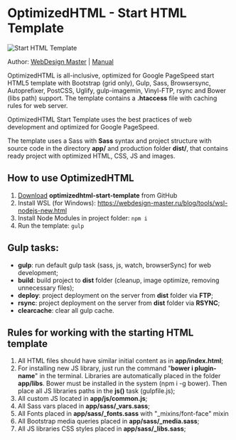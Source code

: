 <h1>OptimizedHTML - Start HTML Template</h1>

<p>
  <img src="https://raw.githubusercontent.com/agragregra/optimizedhtml-start-template/master/app/img/preview.jpg" alt="Start HTML Template">
</p>

<p>Author: <a href="https://webdesign-master.ru" target="_blank">WebDesign Master</a> | <a href="https://webdesign-master.ru/blog/tools/optimizedhtml.html" target="_blank">Manual</a></p>

<p>OptimizedHTML is all-inclusive, optimized for Google PageSpeed start HTML5 template with Bootstrap (grid only), Gulp, Sass, Browsersync, Autoprefixer, PostCSS, Uglify, gulp-imagemin, Vinyl-FTP, rsync and Bower (libs path) support. The template contains a <strong>.htaccess</strong> file with caching rules for web server.</p>

<p>OptimizedHTML Start Template uses the best practices of web development and optimized for Google PageSpeed.</p>

<p>The template uses a Sass with <strong>Sass</strong> syntax and project structure with source code in the directory <strong>app/</strong> and production folder <strong>dist/</strong>, that contains ready project with optimized HTML, CSS, JS and images.</p>

<h2>How to use OptimizedHTML</h2>

<ol>
  <li><a href="https://github.com/agragregra/optimizedhtml-start-template/archive/master.zip">Download</a> <strong>optimizedhtml-start-template</strong> from GitHub</li>
  <li>Install WSL (for Windows): <a href="https://webdesign-master.ru/blog/tools/wsl-nodejs-new.html" target="_blank">https://webdesign-master.ru/blog/tools/wsl-nodejs-new.html</a></li>
  <li>Install Node Modules in project folder: <code>npm i</code></li>
  <li>Run the template: <code>gulp</code></li>
</ol>

<h2>Gulp tasks:</h2>

<ul>
  <li><strong>gulp</strong>: run default gulp task (sass, js, watch, browserSync) for web development;</li>
  <li><strong>build</strong>: build project to <strong>dist</strong> folder (cleanup, image optimize, removing unnecessary files);</li>
  <li><strong>deploy</strong>: project deployment on the server from <strong>dist</strong> folder via <strong>FTP</strong>;</li>
  <li><strong>rsync</strong>: project deployment on the server from <strong>dist</strong> folder via <strong>RSYNC</strong>;</li>
  <li><strong>clearcache</strong>: clear all gulp cache.</li>
</ul>

<h2>Rules for working with the starting HTML template</h2>

<ol>
  <li>All HTML files should have similar initial content as in <strong>app/index.html</strong>;</li>
  <li>For installing new JS library, just run the command "<strong>bower i plugin-name</strong>" in the terminal. Libraries are automatically placed in the folder <strong>app/libs</strong>. Bower must be installed in the system (npm i -g bower). Then place all JS libraries paths in the <strong>js()</strong> task (gulpfile.js);</li>
  <li>All custom JS located in <strong>app/js/common.js</strong>;</li>
  <li>All Sass vars placed in <strong>app/sass/_vars.sass</strong>;</li>
  <li>All Fonts placed in <strong>app/sass/_fonts.sass</strong> with "_mixins/font-face" mixin</li>
  <li>All Bootstrap media queries placed in <strong>app/sass/_media.sass</strong>;</li>
  <li>All JS libraries CSS styles placed in <strong>app/sass/_libs.sass</strong>;</li>
</ol>
